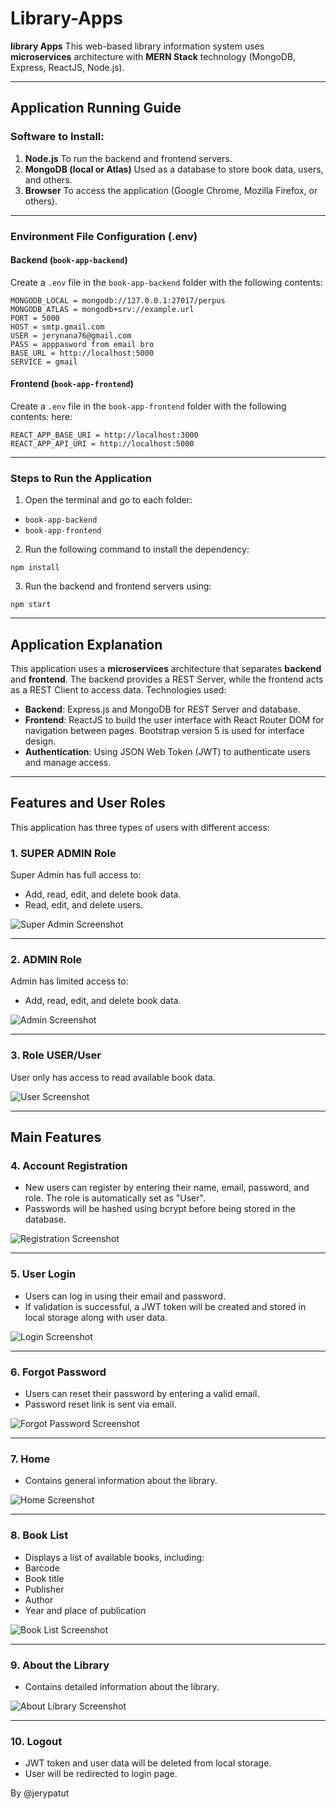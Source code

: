 # Library-Apps

**library Apps**
This web-based library information system uses **microservices** architecture with **MERN Stack** technology (MongoDB, Express, ReactJS, Node.js).

---

## **Application Running Guide**

### **Software to Install:**

1. **Node.js**
To run the backend and frontend servers.
2. **MongoDB (local or Atlas)**
Used as a database to store book data, users, and others.
3. **Browser**
To access the application (Google Chrome, Mozilla Firefox, or others).

---

### **Environment File Configuration (.env)**

#### **Backend (`book-app-backend`)**

Create a `.env` file in the `book-app-backend` folder with the following contents:

```
MONGODB_LOCAL = mongodb://127.0.0.1:27017/perpus
MONGODB_ATLAS = mongodb+srv://example.url
PORT = 5000
HOST = smtp.gmail.com
USER = jerynana76@gmail.com
PASS = apppasword from email bro
BASE_URL = http://localhost:5000
SERVICE = gmail
```

#### **Frontend (`book-app-frontend`)**

Create a `.env` file in the `book-app-frontend` folder with the following contents: here:

```
REACT_APP_BASE_URI = http://localhost:3000
REACT_APP_API_URI = http://localhost:5000
```

---

### **Steps to Run the Application**

1. Open the terminal and go to each folder:
- `book-app-backend`
- `book-app-frontend`
2. Run the following command to install the dependency:
```
npm install
```
3. Run the backend and frontend servers using:
```
npm start
```

---

## **Application Explanation**

This application uses a **microservices** architecture that separates **backend** and **frontend**. The backend provides a REST Server, while the frontend acts as a REST Client to access data. Technologies used:

- **Backend**: Express.js and MongoDB for REST Server and database.
- **Frontend**: ReactJS to build the user interface with React Router DOM for navigation between pages. Bootstrap version 5 is used for interface design.
- **Authentication**: Using JSON Web Token (JWT) to authenticate users and manage access.

---

## **Features and User Roles**

This application has three types of users with different access:

### **1. SUPER ADMIN Role**

Super Admin has full access to:

- Add, read, edit, and delete book data.
- Read, edit, and delete users.

![Super Admin Screenshot](/screensut/ROLEUSERS.png)

---

### **2. ADMIN Role**

Admin has limited access to:

- Add, read, edit, and delete book data.

![Admin Screenshot](/screensut/roledua.png)

---

### **3. Role USER/User**

User only has access to read available book data.

![User Screenshot](/screensut/role3.png)

---

## **Main Features**

### **4. Account Registration**

- New users can register by entering their name, email, password, and role. The role is automatically set as "User".
- Passwords will be hashed using bcrypt before being stored in the database.

![Registration Screenshot](/screensut/REGISTER.png)

---

### **5. User Login**

- Users can log in using their email and password.
- If validation is successful, a JWT token will be created and stored in local storage along with user data.

![Login Screenshot](/screensut/login.png)

---

### **6. Forgot Password**

- Users can reset their password by entering a valid email.
- Password reset link is sent via email.

![Forgot Password Screenshot](/screensut/LUPAPASSWORD.png)

---

### **7. Home**

- Contains general information about the library.

![Home Screenshot](/screensut/home.js.png)

---

### **8. Book List**

- Displays a list of available books, including:
- Barcode
- Book title
- Publisher
- Author
- Year and place of publication

![Book List Screenshot](/screensut/home.js.png)

---

### **9. About the Library**

- Contains detailed information about the library.

![About Library Screenshot](/screenshot/tetangperpustakaan.png)

---

### **10. Logout**

- JWT token and user data will be deleted from local storage.
- User will be redirected to login page.

By @jerypatut

